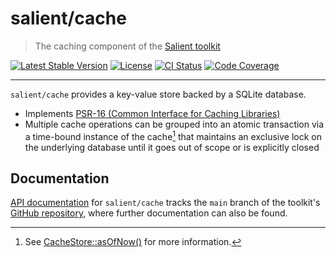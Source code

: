# salient/cache

> The caching component of the [Salient toolkit][toolkit]

<p>
  <a href="https://packagist.org/packages/salient/toolkit"><img src="https://poser.pugx.org/salient/toolkit/v" alt="Latest Stable Version" /></a>
  <a href="https://packagist.org/packages/salient/toolkit"><img src="https://poser.pugx.org/salient/toolkit/license" alt="License" /></a>
  <a href="https://github.com/salient-labs/toolkit/actions"><img src="https://github.com/salient-labs/toolkit/actions/workflows/ci.yml/badge.svg" alt="CI Status" /></a>
  <a href="https://codecov.io/gh/salient-labs/toolkit"><img src="https://codecov.io/gh/salient-labs/toolkit/graph/badge.svg?token=Y0l9ZeEtrI" alt="Code Coverage" /></a>
</p>

---

`salient/cache` provides a key-value store backed by a SQLite database.

- Implements [PSR-16 (Common Interface for Caching Libraries)][PSR-16]
- Multiple cache operations can be grouped into an atomic transaction via a
  time-bound instance of the cache[^1] that maintains an exclusive lock on the
  underlying database until it goes out of scope or is explicitly closed

## Documentation

[API documentation][api-docs] for `salient/cache` tracks the `main` branch of
the toolkit's [GitHub repository][toolkit], where further documentation can also
be found.

[^1]: See [CacheStore::asOfNow()][asOfNow] for more information.

[api-docs]: https://salient-labs.github.io/toolkit/namespace-Salient.Cache.html
[asOfNow]:
  https://salient-labs.github.io/toolkit/Salient.Cache.CacheStore.html#_asOfNow
[PSR-16]: https://www.php-fig.org/psr/psr-16/
[toolkit]: https://github.com/salient-labs/toolkit
